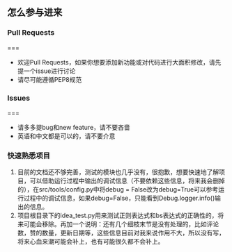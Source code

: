## 怎么参与进来

### Pull Requests
===
* 欢迎Pull Requests，如果你想要添加新功能或对代码进行大面积修改，请先提一个issue进行讨论
* 请尽可能遵循PEP8规范

### Issues
===
* 请多多提bug和new feature，请不要吝啬
* 英语和中文都是可以的，请不要介意


### 快速熟悉项目
1. 目前的文档还不够完善，测试的模块也几乎没有，很抱歉，想要快速地了解项目，可以借助运行过程中输出的调试信息（不要依赖这些信息，将来我会删掉的），在src/tools/config.py中将debug = False改为debug=True可以参考运行过程中的调试信息，如果debug=False，只能看到Debug.logger.info()输出的信息。
2. 项目根目录下的idea_test.py用来测试正则表达式和bs表达式的正确性的，将来可能会移除。再加一个说明：还有几个细枝末节是没有处理的，比如评论数，赞的数量，更新日期等，这些信息目前对我来说作用不大，所以没有写，将来心血来潮可能会补上，也有可能很久都不会补上。